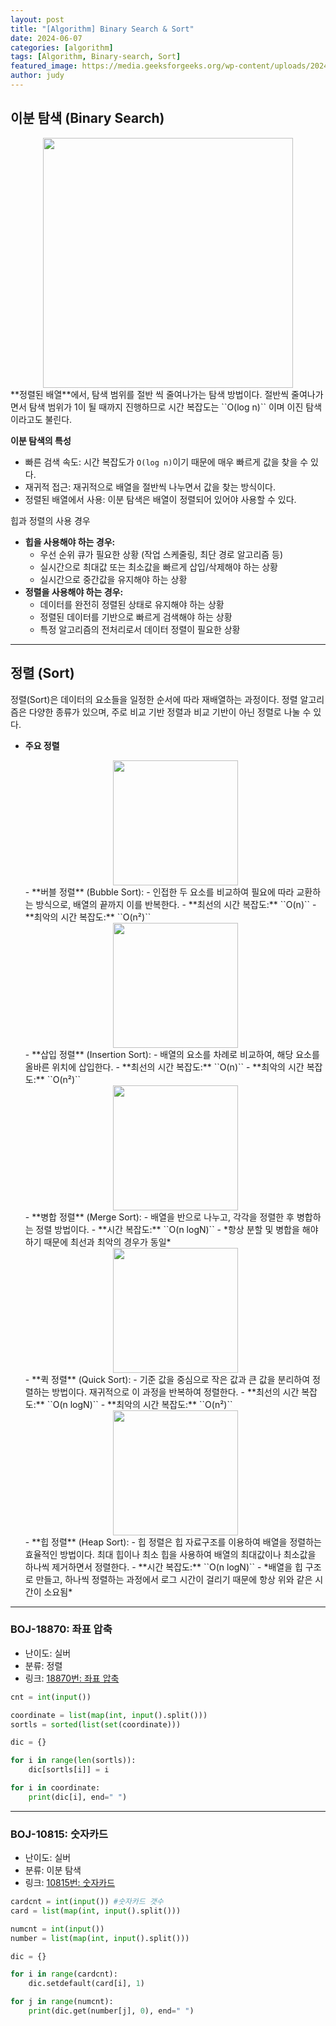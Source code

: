 ```yaml
---
layout: post
title: "[Algorithm] Binary Search & Sort"
date: 2024-06-07
categories: [algorithm]
tags: [Algorithm, Binary-search, Sort]
featured_image: https://media.geeksforgeeks.org/wp-content/uploads/20240506155201/binnary-search-.webp
author: judy
---
```


## 이분 탐색 (Binary Search)
<center><img src="https://yuju-lee.github.io/assets/images/posts/sort/binary-search.gif" width="400px"></center>
**정렬된 배열**에서, 탐색 범위를 절반 씩 줄여나가는 탐색 방법이다. 절반씩 줄여나가면서 탐색 범위가 1이 될 때까지 진행하므로 시간 복잡도는 ``O(log n)`` 이며 이진 탐색 이라고도 불린다.

**이분 탐색의 특성**
- 빠른 검색 속도: 시간 복잡도가 ``O(log n)``이기 때문에 매우 빠르게 값을 찾을 수 있다. 
- 재귀적 접근: 재귀적으로 배열을 절반씩 나누면서 값을 찾는 방식이다.
- 정렬된 배열에서 사용: 이분 탐색은 배열이 정렬되어 있어야 사용할 수 있다.

힙과 정렬의 사용 경우

- **힙을 사용해야 하는 경우:**
    - 우선 순위 큐가 필요한 상황 (작업 스케줄링, 최단 경로 알고리즘 등)
    - 실시간으로 최대값 또는 최소값을 빠르게 삽입/삭제해야 하는 상황
    - 실시간으로 중간값을 유지해야 하는 상황
- **정렬을 사용해야 하는 경우:**
    - 데이터를 완전히 정렬된 상태로 유지해야 하는 상황
    - 정렬된 데이터를 기반으로 빠르게 검색해야 하는 상황
    - 특정 알고리즘의 전처리로서 데이터 정렬이 필요한 상황


----

## 정렬 (Sort)
정렬(Sort)은 데이터의 요소들을 일정한 순서에 따라 재배열하는 과정이다. 정렬 알고리즘은 다양한 종류가 있으며, 주로 비교 기반 정렬과 비교 기반이 아닌 정렬로 나눌 수 있다. 

- **주요 정렬**
    <center><img src="https://yuju-lee.github.io/assets/images/posts/sort/bubble.gif" width="200px"></center>
	- **버블 정렬** (Bubble Sort):
        - 인접한 두 요소를 비교하여 필요에 따라 교환하는 방식으로, 배열의 끝까지 이를 반복한다.
        - **최선의 시간 복잡도:** ``O(n)``
        - **최악의 시간 복잡도:** ``O(n²)``
    
    
    <center><img src="https://yuju-lee.github.io/assets/images/posts/sort/insertion.gif" width="200px"></center>
	- **삽입 정렬** (Insertion Sort):
        - 배열의 요소를 차례로 비교하여, 해당 요소를 올바른 위치에 삽입한다.
        - **최선의 시간 복잡도:** ``O(n)``
        - **최악의 시간 복잡도:** ``O(n²)``
    
    
    <center><img src="https://yuju-lee.github.io/assets/images/posts/sort/merge-sort.gif" width="200px"></center>
    - **병합 정렬** (Merge Sort):
        - 배열을 반으로 나누고, 각각을 정렬한 후 병합하는 정렬 방법이다.
        - **시간 복잡도:** ``O(n logN)``
        - *항상 분할 및 병합을 해야 하기 때문에 최선과 최악의 경우가 동일*
    
    
    <center><img src="https://yuju-lee.github.io/assets/images/posts/sort/quick.gif" width="200px"></center>
    - **퀵 정렬** (Quick Sort):
        - 기준 값을 중심으로 작은 값과 큰 값을 분리하여 정렬하는 방법이다. 재귀적으로 이 과정을 반복하여 정렬한다.
        - **최선의 시간 복잡도:** ``O(n logN)``
        - **최악의 시간 복잡도:** ``O(n²)``


    <center><img src="https://yuju-lee.github.io/assets/images/posts/sort/heap-srt.gif" width="200px"></center>
    - **힙 정렬** (Heap Sort):
        - 힙 정렬은 힙 자료구조를 이용하여 배열을 정렬하는 효율적인 방법이다. 최대 힙이나 최소 힙을 사용하여 배열의 최대값이나 최소값을 하나씩 제거하면서 정렬한다.
        - **시간 복잡도:** ``O(n logN)``
        - *배열을 힙 구조로 만들고, 하나씩 정렬하는 과정에서 로그 시간이 걸리기 때문에 항상 위와 같은 시간이 소요됨*



----
### BOJ-18870: 좌표 압축

- 난이도: 실버
- 분류: 정렬
- 링크: [18870번: 좌표 압축](https://www.acmicpc.net/problem/18870)


```python
cnt = int(input())

coordinate = list(map(int, input().split()))
sortls = sorted(list(set(coordinate)))

dic = {}

for i in range(len(sortls)):
    dic[sortls[i]] = i

for i in coordinate:
    print(dic[i], end=" ")
```


----

### BOJ-10815: 숫자카드

- 난이도: 실버
- 분류: 이분 탐색
- 링크: [10815번: 숫자카드](https://www.acmicpc.net/problem/10815)


```python
cardcnt = int(input()) #숫자카드 갯수
card = list(map(int, input().split()))

numcnt = int(input())
number = list(map(int, input().split()))

dic = {}

for i in range(cardcnt):
    dic.setdefault(card[i], 1)

for j in range(numcnt):
    print(dic.get(number[j], 0), end=" ")
```
